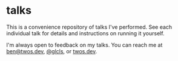 # talks

This is a convenience repository of talks I've performed. See each individual
talk for details and instructions on running it yourself.

I'm always open to feedback on my talks. You can reach me at
[ben@twos.dev][1], [@glcls][2], or [twos.dev][3].

[1]: mailto:ben@twos.dev
[2]: https://twitter.com/glcls
[3]: https://twos.dev
